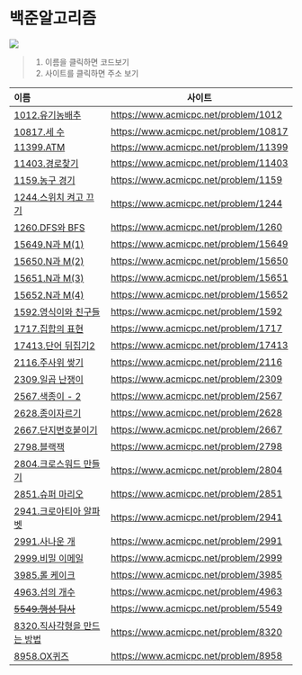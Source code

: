 # 백준알고리즘

![](https://d2gd6pc034wcta.cloudfront.net/images/logo@2x.png)

> 1. 이름을 클릭하면 코드보기
> 2. 사이트를 클릭하면 주소 보기

| 이름                                                         | 사이트                                |
| :----------------------------------------------------------- | ------------------------------------- |
| [1012.유기농배추](https://gitlab.com/kastori1990/algo/-/blob/master/baek/baek1012.java) | https://www.acmicpc.net/problem/1012  |
| [10817.세 수](https://gitlab.com/kastori1990/algo/-/blob/master/baek/baek10817.java) | https://www.acmicpc.net/problem/10817 |
| [11399.ATM ](https://gitlab.com/kastori1990/algo/-/blob/master/baek/baek11399.java) | https://www.acmicpc.net/problem/11399 |
| [11403.경로찾기](https://gitlab.com/kastori1990/algo/-/blob/master/baek/baek11403.java) | https://www.acmicpc.net/problem/11403 |
| [1159.농구 경기](https://gitlab.com/kastori1990/algo/-/blob/master/baek/baek11403.java) | https://www.acmicpc.net/problem/1159  |
| [1244.스위치 켜고 끄기](https://gitlab.com/kastori1990/algo/-/blob/master/baek/baek1244.java) | https://www.acmicpc.net/problem/1244  |
| [1260.DFS와 BFS](https://gitlab.com/kastori1990/algo/-/blob/master/baek/baek1260.java) | https://www.acmicpc.net/problem/1260  |
| [15649.N과 M(1)](https://gitlab.com/kastori1990/algo/-/blob/master/baek/baek15649.java) | https://www.acmicpc.net/problem/15649 |
| [15650.N과 M(2)](https://gitlab.com/kastori1990/algo/-/blob/master/baek/baek15650.java) | https://www.acmicpc.net/problem/15650 |
| [15651.N과 M(3)](https://gitlab.com/kastori1990/algo/-/blob/master/baek/baek15651.java) | https://www.acmicpc.net/problem/15651 |
| [15652.N과 M(4)](https://gitlab.com/kastori1990/algo/-/blob/master/baek/baek15652.java) | https://www.acmicpc.net/problem/15652 |
| [1592.영식이와 친구들](https://gitlab.com/kastori1990/algo/-/blob/master/baek/baek1592.java) | https://www.acmicpc.net/problem/1592  |
| [1717.집합의 표현](https://gitlab.com/kastori1990/algo/-/blob/master/baek/baek1717.java) | https://www.acmicpc.net/problem/1717  |
| [17413.단어 뒤집기2](https://gitlab.com/kastori1990/algo/-/blob/master/baek/baek17413.java) | https://www.acmicpc.net/problem/17413 |
| [2116.주사위 쌓기](https://gitlab.com/kastori1990/algo/-/blob/master/baek/baek2116.java) | https://www.acmicpc.net/problem/2116  |
| [2309.일곱 난쟁이](https://gitlab.com/kastori1990/algo/-/blob/master/baek/baek2309.java) | https://www.acmicpc.net/problem/2309  |
| [2567.색종이 - 2](https://gitlab.com/kastori1990/algo/-/blob/master/baek/baek2567.java) | https://www.acmicpc.net/problem/2567  |
| [2628.종이자르기](https://gitlab.com/kastori1990/algo/-/blob/master/baek/baek2628.java) | https://www.acmicpc.net/problem/2628  |
| [2667.단지번호붙이기](https://gitlab.com/kastori1990/algo/-/blob/master/baek/baek2667.java) | https://www.acmicpc.net/problem/2667  |
| [2798.블랙잭](https://gitlab.com/kastori1990/algo/-/blob/master/baek/baek2798.java) | https://www.acmicpc.net/problem/2798  |
| [2804.크로스워드 만들기](https://gitlab.com/kastori1990/algo/-/blob/master/baek/baek2804.java) | https://www.acmicpc.net/problem/2804  |
| [2851.슈퍼 마리오](https://gitlab.com/kastori1990/algo/-/blob/master/baek/baek2851.java) | https://www.acmicpc.net/problem/2851  |
| [2941.크로아티아 알파벳](https://gitlab.com/kastori1990/algo/-/blob/master/baek/baek2941.java) | https://www.acmicpc.net/problem/2941  |
| [2991.사나운 개](https://gitlab.com/kastori1990/algo/-/blob/master/baek/baek2991.java) | https://www.acmicpc.net/problem/2991  |
| [2999.비밀 이메일](https://gitlab.com/kastori1990/algo/-/blob/master/baek/baek2999.java) | https://www.acmicpc.net/problem/2999  |
| [3985.롤 케이크](https://gitlab.com/kastori1990/algo/-/blob/master/baek/baek3985.java) | https://www.acmicpc.net/problem/3985  |
| [4963.섬의 개수](https://gitlab.com/kastori1990/algo/-/blob/master/baek/baek4963.java) | https://www.acmicpc.net/problem/4963  |
| ~~[5549.행성 탐사](https://gitlab.com/kastori1990/algo/-/blob/master/baek/baek5549.java)~~ | https://www.acmicpc.net/problem/5549  |
| [8320.직사각형을 만드는 방법](https://gitlab.com/kastori1990/algo/-/blob/master/baek/baek8320.java) | https://www.acmicpc.net/problem/8320  |
| [8958.OX퀴즈](https://gitlab.com/kastori1990/algo/-/blob/master/baek/baek8958.java) | https://www.acmicpc.net/problem/8958  |


